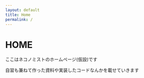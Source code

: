 ```yaml
---
layout: default
title: Home
permalink: /
---
```


# HOME

ここはネコノミストのホームページ(仮設)です

自習も兼ねて作った資料や実装したコードなんかを載せていきます
